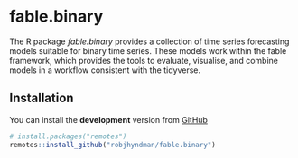 
<!-- README.md is generated from README.Rmd. Please edit that file -->

# fable.binary

<!-- badges: start -->

The R package *fable.binary* provides a collection of time series
forecasting models suitable for binary time series. These models work
within the fable framework, which provides the tools to evaluate,
visualise, and combine models in a workflow consistent with the
tidyverse.

## Installation

You can install the **development** version from
[GitHub](https://github.com/robjhyndman/fable.binary)

``` r
# install.packages("remotes")
remotes::install_github("robjhyndman/fable.binary")
```
